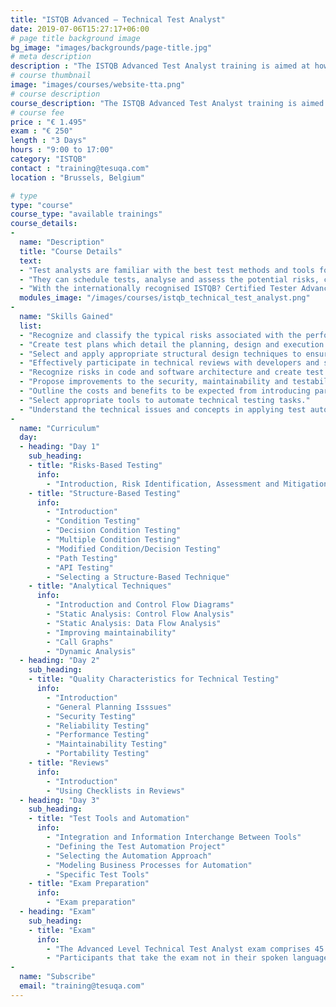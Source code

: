```yaml
---
title: "ISTQB Advanced – Technical Test Analyst"
date: 2019-07-06T15:27:17+06:00
# page title background image
bg_image: "images/backgrounds/page-title.jpg"
# meta description
description : "The ISTQB Advanced Test Analyst training is aimed at how to thoroughly prepare and execute unit/integration tests and test automation, focused on non-functional quality characteristics."
# course thumbnail
image: "images/courses/website-tta.png"
# course description
course_description: "The ISTQB Advanced Test Analyst training is aimed at how to thoroughly prepare and execute unit/integration tests and test automation, focused on non-functional quality characteristics."
# course fee
price : "€ 1.495"
exam : "€ 250"
length : "3 Days"
hours : "9:00 to 17:00"
category: "ISTQB"
contact : "training@tesuqa.com"
location : "Brussels, Belgium"

# type
type: "course"
course_type: "available trainings"
course_details:
- 
  name: "Description"
  title: "Course Details"
  text:
  - "Test analysts are familiar with the best test methods and tools for test projects."
  - "They can schedule tests, analyse and assess the potential risks, conduct usability tests, and record and analyse the results."
  - "With the internationally recognised ISTQB? Certified Tester Advanced Level – Technical Test Analyst (CTAL-TTA) certification, you will be able to prove your knowledge, particularly with regard to technical aspects."
  modules_image: "/images/courses/istqb_technical_test_analyst.png" 
- 
  name: "Skills Gained"
  list:
  - "Recognize and classify the typical risks associated with the performance, security, reliability, portability and maintainability of software systems."
  - "Create test plans which detail the planning, design and execution of tests for mitigating performance, security, reliability, portability and maintainability risks."
  - "Select and apply appropriate structural design techniques to ensure that tests provide an adequate level of confidence, based on code coverage and design coverage."
  - "Effectively participate in technical reviews with developers and software architects applying knowledge of typical mistakes made in code and architecture."
  - "Recognize risks in code and software architecture and create test plan elements to mitigate those risks through dynamic analysis."
  - "Propose improvements to the security, maintainability and testability of code by applying static analysis."
  - "Outline the costs and benefits to be expected from introducing particular types of test automation."
  - "Select appropriate tools to automate technical testing tasks."
  - "Understand the technical issues and concepts in applying test automation."
- 
  name: "Curriculum"
  day:
  - heading: "Day 1"
    sub_heading: 
    - title: "Risks-Based Testing"
      info:
        - "Introduction, Risk Identification, Assessment and Mitigation"
    - title: "Structure-Based Testing"
      info:
        - "Introduction" 
        - "Condition Testing" 
        - "Decision Condition Testing" 
        - "Multiple Condition Testing" 
        - "Modified Condition/Decision Testing" 
        - "Path Testing" 
        - "API Testing" 
        - "Selecting a Structure-Based Technique" 
    - title: "Analytical Techniques"
      info:
        - "Introduction and Control Flow Diagrams" 
        - "Static Analysis: Control Flow Analysis" 
        - "Static Analysis: Data Flow Analysis"
        - "Improving maintainability" 
        - "Call Graphs" 
        - "Dynamic Analysis" 
  - heading: "Day 2"
    sub_heading: 
    - title: "Quality Characteristics for Technical Testing"
      info:
        - "Introduction"
        - "General Planning Isssues"
        - "Security Testing"
        - "Reliability Testing"
        - "Performance Testing"
        - "Maintainability Testing"
        - "Portability Testing"
    - title: "Reviews"
      info:
        - "Introduction" 
        - "Using Checklists in Reviews" 
  - heading: "Day 3"
    sub_heading: 
    - title: "Test Tools and Automation"
      info:
        - "Integration and Information Interchange Between Tools"
        - "Defining the Test Automation Project"
        - "Selecting the Automation Approach"
        - "Modeling Business Processes for Automation"
        - "Specific Test Tools"
    - title: "Exam Preparation"
      info:
        - "Exam preparation"    
  - heading: "Exam"
    sub_heading:
    - title: "Exam"
      info:
        - "The Advanced Level Technical Test Analyst exam comprises 45 multiple choice questions, with a pass mark grade of 65% to be completed within 120 minutes."
        - "Participants that take the exam not in their spoken language, will receive additional 25% more time (an additional 45 minutes), for a total of 150 minutes."       
-
  name: "Subscribe"
  email: "training@tesuqa.com"
---
```

